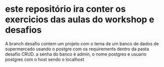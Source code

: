 # este repositório ira conter os exercicios das aulas do workshop e desafios
A branch desafio contem um projeto com o tema de um banco de dados de supermercado usando o postgre com os requirements dentro da pasta desafio CRUD. a senha do banco é admin, o nome postgres e usuario postgres com o host sendo o localhost
